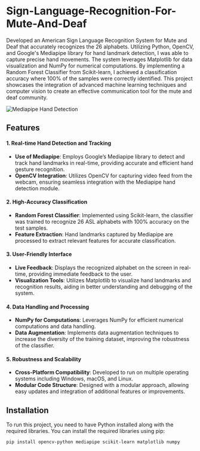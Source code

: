 # Sign-Language-Recognition-For-Mute-And-Deaf

Developed an American Sign Language Recognition System for Mute and Deaf that accurately recognizes the 26 alphabets. Utilizing Python, OpenCV, and Google's Mediapipe library for hand landmark detection, I was able to capture precise hand movements. The system leverages Matplotlib for data visualization and NumPy for numerical computations. By implementing a Random Forest Classifier from Scikit-learn, I achieved a classification accuracy where 100% of the samples were correctly identified. This project showcases the integration of advanced machine learning techniques and computer vision to create an effective communication tool for the mute and deaf community.

![Mediapipe Hand Detection](https://mediapipe.readthedocs.io/en/latest/_images/hand_landmarks.png)


## Features

#### 1. Real-time Hand Detection and Tracking
- **Use of Mediapipe**: Employs Google’s Mediapipe library to detect and track hand landmarks in real-time, providing accurate and efficient hand gesture recognition.
- **OpenCV Integration**: Utilizes OpenCV for capturing video feed from the webcam, ensuring seamless integration with the Mediapipe hand detection module.

#### 2. High-Accuracy Classification
- **Random Forest Classifier**: Implemented using Scikit-learn, the classifier was trained to recognize 26 ASL alphabets with 100% accuracy on the test samples.
- **Feature Extraction**: Hand landmarks captured by Mediapipe are processed to extract relevant features for accurate classification.

#### 3. User-Friendly Interface
- **Live Feedback**: Displays the recognized alphabet on the screen in real-time, providing immediate feedback to the user.
- **Visualization Tools**: Utilizes Matplotlib to visualize hand landmarks and recognition results, aiding in better understanding and debugging of the system.

#### 4. Data Handling and Processing
- **NumPy for Computations**: Leverages NumPy for efficient numerical computations and data handling.
- **Data Augmentation**: Implements data augmentation techniques to increase the diversity of the training dataset, improving the robustness of the classifier.

#### 5. Robustness and Scalability
- **Cross-Platform Compatibility**: Developed to run on multiple operating systems including Windows, macOS, and Linux.
- **Modular Code Structure**: Designed with a modular approach, allowing easy updates and integration of additional features or improvements.

## Installation

To run this project, you need to have Python installed along with the required libraries. You can install the required libraries using pip:

```bash
pip install opencv-python mediapipe scikit-learn matplotlib numpy
